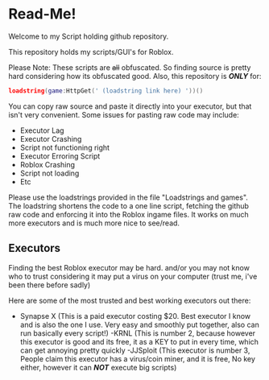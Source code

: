 # Read-Me!

Welcome to my Script holding github repository.

This repository holds my scripts/GUI's for Roblox.

Please Note: These scripts are ~~all~~ obfuscated. So finding source is pretty hard considering how its obfuscated good. Also, this repository is ***ONLY*** for:
```lua
loadstring(game:HttpGet(' (loadstring link here) '))()
```

You can copy raw source and paste it directly into your executor, but that isn't very convenient. Some issues for pasting raw code may include:
- Executor Lag
- Executor Crashing
- Script not functioning right
- Executor Erroring Script
- Roblox Crashing
- Script not loading
- Etc

Please use the loadstrings provided in the file "Loadstrings and games". The loadstring shortens the code to a one line script, fetching the github raw code and enforcing it into the Roblox ingame files. It works on much more executors and is much more nice to see/read.

## Executors
Finding the best Roblox executor may be hard. and/or you may not know who to trust considering it may put a virus on your computer (trust me, i've been there before sadly)

Here are some of the most trusted and best working executors out there:

- Synapse X (This is a paid executor costing $20. Best executor I know and is also the one I use. Very easy and smoothly put together, also can run basically every script!)
-KRNL (This is number 2, because however this executor is good and its free, it as a KEY to put in every time, which can get annoying pretty quickly
-JJSploit (This executor is number 3, People claim this executor has a virus/coin miner, and it is free, No key either, however it can ***NOT*** execute big scripts)

